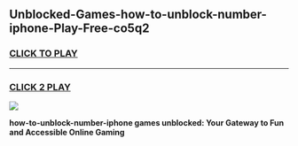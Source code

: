 
## Unblocked-Games-how-to-unblock-number-iphone-Play-Free-co5q2
<h3>
<a href="https://premium76.site?title=how-to-unblock-number-iphone&ref=12A">CLICK TO PLAY</a></h3>
<hr>

<h3>
<a href="https://premium76.site?title=how-to-unblock-number-iphone&ref=12A">CLICK 2 PLAY</a>
  
</h3>

<a href="https://premium76.site?title=how-to-unblock-number-iphone&ref=12A"><img src="https://clearcache.store/games.png"></a>


**how-to-unblock-number-iphone games unblocked: Your Gateway to Fun and Accessible Online Gaming**
